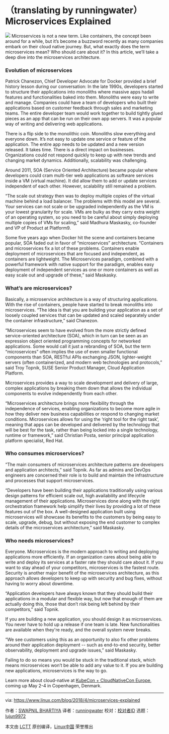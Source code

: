 （translating by runningwater）
Microservices Explained
======

![](https://www.linux.com/sites/lcom/files/styles/rendered_file/public/cloud-microservices.jpg?itok=GpoWiDeG)
Microservices is not a new term. Like containers, the concept been around for a while, but it’s become a buzzword recently as many companies embark on their cloud native journey. But, what exactly does the term microservices mean? Who should care about it? In this article, we’ll take a deep dive into the microservices architecture.

### Evolution of microservices

Patrick Chanezon, Chief Developer Advocate for Docker provided a brief history lesson during our conversation: In the late 1990s, developers started to structure their applications into monoliths where massive apps hadall features and functionalities baked into them. Monoliths were easy to write and manage. Companies could have a team of developers who built their applications based on customer feedback through sales and marketing teams. The entire developer team would work together to build tightly glued pieces as an app that can be run on their own app servers. It was a popular way of writing and delivering web applications.

There is a flip side to the monolithic coin. Monoliths slow everything and everyone down. It’s not easy to update one service or feature of the application. The entire app needs to be updated and a new version released. It takes time. There is a direct impact on businesses. Organizations could not respond quickly to keep up with new trends and changing market dynamics. Additionally, scalability was challenging.

Around 2011, SOA (Service Oriented Architecture) became popular where developers could cram multi-tier web applications as software services inside a VM (virtual machine). It did allow them to add or update services independent of each other. However, scalability still remained a problem.

“The scale out strategy then was to deploy multiple copies of the virtual machine behind a load balancer. The problems with this model are several. Your services can not scale or be upgraded independently as the VM is your lowest granularity for scale. VMs are bulky as they carry extra weight of an operating system, so you need to be careful about simply deploying multiple copies of VMs for scaling,” said Madhura Maskasky, co-founder and VP of Product at Platform9.

Some five years ago when Docker hit the scene and containers became popular, SOA faded out in favor of “microservices” architecture. “Containers and microservices fix a lot of these problems. Containers enable deployment of microservices that are focused and independent, as containers are lightweight. The Microservices paradigm, combined with a powerful framework with native support for the paradigm, enables easy deployment of independent services as one or more containers as well as easy scale out and upgrade of these,” said Maskasky.

### What’s are microservices?

Basically, a microservice architecture is a way of structuring applications. With the rise of containers, people have started to break monoliths into microservices. “The idea is that you are building your application as a set of loosely coupled services that can be updated and scaled separately under the container infrastructure,” said Chanezon.

“Microservices seem to have evolved from the more strictly defined service-oriented architecture (SOA), which in turn can be seen as an expression object oriented programming concepts for networked applications. Some would call it just a rebranding of SOA, but the term “microservices” often implies the use of even smaller functional components than SOA, RESTful APIs exchanging JSON, lighter-weight servers (often containerized, and modern web technologies and protocols,” said Troy Topnik, SUSE Senior Product Manager, Cloud Application Platform.

Microservices provides a way to scale development and delivery of large, complex applications by breaking them down that allows the individual components to evolve independently from each other.

“Microservices architecture brings more flexibility through the independence of services, enabling organizations to become more agile in how they deliver new business capabilities or respond to changing market conditions. Microservices allows for using the ‘right tool for the right task’, meaning that apps can be developed and delivered by the technology that will be best for the task, rather than being locked into a single technology, runtime or framework,” said Christian Posta, senior principal application platform specialist, Red Hat.

### Who consumes microservices?

“The main consumers of microservices architecture patterns are developers and application architects,” said Topnik. As far as admins and DevOps engineers are concerned their role is to build and maintain the infrastructure and processes that support microservices.

“Developers have been building their applications traditionally using various design patterns for efficient scale out, high availability and lifecycle management of their applications. Microservices done along with the right orchestration framework help simplify their lives by providing a lot of these features out of the box. A well-designed application built using microservices will showcase its benefits to the customers by being easy to scale, upgrade, debug, but without exposing the end customer to complex details of the microservices architecture,” said Maskasky.

### Who needs microservices?

Everyone. Microservices is the modern approach to writing and deploying applications more efficiently. If an organization cares about being able to write and deploy its services at a faster rate they should care about it. If you want to stay ahead of your competitors, microservices is the fastest route. Security is another major benefit of the microservices architecture, as this approach allows developers to keep up with security and bug fixes, without having to worry about downtime.

“Application developers have always known that they should build their applications in a modular and flexible way, but now that enough of them are actually doing this, those that don’t risk being left behind by their competitors,” said Topnik.

If you are building a new application, you should design it as microservices. You never have to hold up a release if one team is late. New functionalities are available when they're ready, and the overall system never breaks.

“We see customers using this as an opportunity to also fix other problems around their application deployment -- such as end-to-end security, better observability, deployment and upgrade issues,” said Maskasky.

Failing to do so means you would be stuck in the traditional stack, which means microservices won’t be able to add any value to it. If you are building new applications, microservices is the way to go.

Learn more about cloud-native at [KubeCon + CloudNativeCon Europe][1], coming up May 2-4 in Copenhagen, Denmark.

--------------------------------------------------------------------------------

via: https://www.linux.com/blog/2018/4/microservices-explained

作者：[SWAPNIL BHARTIYA][a]
译者：[runningwater](https://github.com/runningwater)
校对：[校对者ID](https://github.com/校对者ID)
选题：[lujun9972](https://github.com/lujun9972)

本文由 [LCTT](https://github.com/LCTT/TranslateProject) 原创编译，[Linux中国](https://linux.cn/) 荣誉推出

[a]:https://www.linux.com/users/arnieswap
[1]:https://events.linuxfoundation.org/events/kubecon-cloudnativecon-europe-2018/attend/register/
